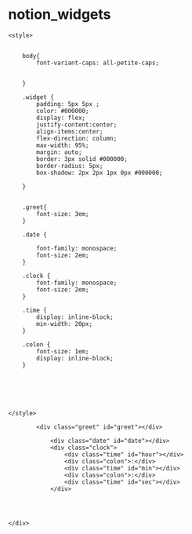 # notion_widgets
<!DOCTYPE html>
<html lang="en">
<head>
    <meta charset="UTF-8">
    <meta name="viewport" content="width=device-width, initial-scale=1.0">
    <title>Greetings</title>

    <style>


        body{
            font-variant-caps: all-petite-caps;


        }

        .widget {
            padding: 5px 5px ;
            color: #000000;
            display: flex;
            justify-content:center;
            align-items:center;
            flex-direction: column;
            max-width: 95%;
            margin: auto;
            border: 3px solid #000000;
            border-radius: 5px;
            box-shadow: 2px 2px 1px 0px #000000;

        }

           
        .greet{
            font-size: 3em;
        }

        .date {
      
            font-family: monospace;
            font-size: 2em;
        }

        .clock {
            font-family: monospace;
            font-size: 2em;
        }

        .time {
            display: inline-block;
            min-width: 20px;
        }

        .colon {
            font-size: 1em;
            display: inline-block;
        }

     




    </style>
</head>
<body>




<div class="container>">
    <div class="widget">

            <div class="greet" id="greet"></div>

                <div class="date" id="date"></div>
                <div class="clock">
                    <div class="time" id="hour"></div>
                    <div class="colon">:</div>
                    <div class="time" id="min"></div>
                    <div class="colon">:</div>
                    <div class="time" id="sec"></div>
                </div>
           

        

    </div>
</div>
        



<script>

function dispalyGreetings(today){
        hrs = today.getHours();
        name=""
        if (hrs < 12)
            greet = 'Good Morning  '+name;
        else if (hrs >= 12 && hrs <= 17)
            greet = 'Good Afternoon '+name;
        else if (hrs >= 17 && hrs <= 24)
            greet = 'Good Evening  '+name;
        document.getElementById('greet').innerHTML = greet;

    }

    function dispalyDate(today) {  
       
        const days = ['Sunday', 'Monday', 'Tuesday', 'Wednesday', 'Thursday', 'Friday', 'Saturday'];
        const monthNames = ["January", "February", "March", "April", "May", "June",
  "July", "August", "September", "October", "November", "December"
];

        var dayName = days[today.getDay()];
        var monthName = monthNames[today.getMonth()];
        var date = today.getDate();
        var year = today.getFullYear();
        document.getElementById('date').innerHTML =dayName+", "+monthName+" "+date+" "+year;

    }


    function dispalyClock(today) {

        var hour = padZeros(twelveHour(today.getHours()));
        var minutes = padZeros(today.getMinutes());
        var seconds = padZeros(today.getSeconds());
       
        if(today.getHours() >=12){
            seconds+=" pm"
        }
        else{
            seconds+=" am"
        }
       
        document.getElementById('hour').innerHTML = hour;
        document.getElementById('min').innerHTML = minutes;
        document.getElementById('sec').innerHTML = seconds;
    }

    function twelveHour(hour) {
        if (hour > 12) {
            return hour -= 12
        } else if (hour === 0) {
            return hour = 12;
        } else {
            return hour
        }
    }
    function padZeros(num) {
        if (num < 10) {
            num = '0' + num
        };
        return num;
    }

    function dispalyWidget() {
        var today = new Date();
        dispalyGreetings(today);
        dispalyDate(today);
        dispalyClock(today);
        setTimeout(dispalyWidget, 500);
    }

    dispalyWidget()

</script>

</body>
</html>
